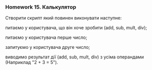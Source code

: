 ### Homework 15. Калькулятор
Створити скрипт який повинен виконувати наступне:

питаємо у користувача, що він хоче зробити (add, sub, mult, div);

питаємо у користувача перше число; 

запитуємо у користувача друге число;

виводимо результат дії (add, sub, mult, div) з усіма операндами (Наприклад "2 + 3 = 5").